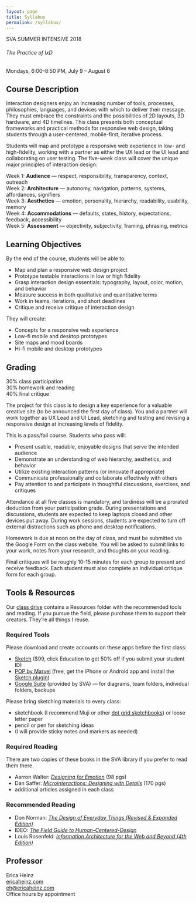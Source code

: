 ```yaml
---
layout: page
title: Syllabus
permalink: /syllabus/
---
```


SVA SUMMER INTENSIVE 2018 

###### The Practice of IxD 

Mondays, 6:00–8:50 PM, July 9 – August 6

## Course Description
 
Interaction designers enjoy an increasing number of tools, processes, philosophies, languages, and devices with which to deliver their message. They must embrace the constraints and the possibilities of 2D layouts, 3D hardware, and 4D timelines. This class presents both conceptual frameworks and practical methods for responsive web design, taking students through a user-centered, mobile-first, iterative process. 
 
Students will map and prototype a responsive web experience in low- and high-fidelity, working with a partner as either the UX lead or the UI lead and collaborating on user testing. The five-week class will cover the unique major principles of interaction design:
 
Week 1: **Audience** — respect, responsibility, transparency, context, outreach  
Week 2: **Architecture** — autonomy, navigation, patterns, systems, affordances, signifiers  
Week 3: **Aesthetics** — emotion, personality, hierarchy, readability, usability, memory  
Week 4: **Accommodations** — defaults, states, history, expectations, feedback, accessibility  
Week 5: **Assessment** — objectivity, subjectivity, framing, phrasing, metrics  

## Learning Objectives
 
By the end of the course, students will be able to:
 
* Map and plan a responsive web design project 
* Prototype testable interactions in low or high fidelity
* Grasp interaction design essentials: typography, layout, color, motion, and behavior
* Measure success in both qualitative and quantitative terms
* Work in teams, iterations, and short deadlines
* Critique and receive critique of interaction design
 
They will create:
 
* Concepts for a responsive web experience
* Low-fi mobile and desktop prototypes
* Site maps and mood boards
* Hi-fi mobile and desktop prototypes

## Grading
 
30% class participation  
30% homework and reading  
40% final critique  
 
The project for this class is to design a key experience for a valuable creative site (to be announced the first day of class). You and a partner will work together as UX Lead and UI Lead, sketching and testing and revising a responsive design at increasing levels of fidelity.
  
This is a pass/fail course. Students who pass will: 
* Present usable, readable, enjoyable designs that serve the intended audience
* Demonstrate an understanding of web hierarchy, aesthetics, and behavior
* Utilize existing interaction patterns (or innovate if appropriate)
* Communicate professionally and collaborate effectively with others
* Pay attention to and participate in thoughtful discussions, exercises, and critiques
 
Attendance at all five classes is mandatory, and tardiness will be a prorated deduction from your participation grade. During presentations and discussions, students are expected to keep laptops closed and other devices put away. During work sessions, students are expected to turn off external distractions such as phone and desktop notifications.
 
Homework is due at noon on the day of class, and must be submitted via the Google Form on the class website. You will be asked to submit links to your work, notes from your research, and thoughts on your reading.
 
Final critiques will be roughly 10-15 minutes for each group to present and receive feedback. Each student must also complete an individual critique form for each group.
 

## Tools & Resources
Our [class drive](https://drive.google.com/drive/folders/1uD-o-Dq8QXwr5yvmKo48BKYhnwNecKG4?usp=sharing) contains a Resources folder with the recommended tools and reading. If you pursue the field, please purchase them to support their creators. They’re all things I reuse.

### Required Tools
Please download and create accounts on these apps before the first class:
* [Sketch](https://www.sketchapp.com/) ($99, click Education to get 50% off if you submit your student ID)
* [POP by Marvel](https://marvelapp.com/pop/) (free, get the iPhone or Android app and install the [Sketch plugin](https://marvelapp.com/prototype-with-sketch/))
* [Google Suite](https://www.google.com/) (provided by SVA) — for diagrams, team folders, individual folders, backups
 
Please bring sketching materials to every class:  
* sketchbook (I recommend Muji or other [dot grid sketchbooks](https://www.amazon.com/dp/B0716CFVHQ/)) or loose letter paper
* pencil or pen for sketching ideas
* (I will provide sticky notes and markers as needed)


### Required Reading
There are two copies of these books in the SVA library if you prefer to read them there.
* Aarron Walter: [_Designing for Emotion_](https://abookapart.com/products/designing-for-emotion) (98 pgs)
* Dan Saffer: [_Microinteractions: Designing with Details_](https://www.amazon.com/Microinteractions-Full-Color-Designing-Details/dp/1491945923) (170 pgs)
* additional articles assigned in each class

### Recommended Reading
* Don Norman: [_The Design of Everyday Things (Revised & Expanded Edition)_](https://www.amazon.com/Design-Everyday-Things-Revised-Expanded/dp/0465050654/)
* IDEO: [_The Field Guide to Human-Centered-Design_](http://www.designkit.org/resources/1) 
* Louis Rosenfeld: [_Information Architecture for the Web and Beyond (4th Edition)_](http://shop.oreilly.com/product/0636920034674.do)

## Professor
 
Erica Heinz  
[ericaheinz.com](http://ericaheinz.com/)  
eh@ericaheinz.com  
Office hours by appointment  
